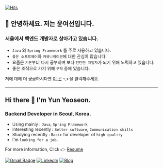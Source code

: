 [![Hits](https://hits.seeyoufarm.com/api/count/incr/badge.svg?url=https%3A%2F%2Fgithub.com%2Fyeoseon%2F&count_bg=%238C96F1&title_bg=%23C996EF&icon=&icon_color=%23E7E7E7&title=hits&edge_flat=false)](https://hits.seeyoufarm.com)

## 👋 안녕하세요. 저는 윤여선입니다.  

### 서울에서 백엔드 개발자로 살아가고 있습니다.  

* `Java` 와 `Spring Framework` 를 주로 사용하고 있습니다.  
* `좋은 소프트웨어`와 `커뮤니케이션`에 대한 관심이 많습니다.  
* 요즘은 `기본`부터 다시 공부하며 보다 `탄탄한 개발자`가 되기 위해 노력하고 있습니다.    
* 좋은 조직으로 가기 위해 `구직` 중에 있습니다.  

저에 대해 더 궁금하시다면 [이 곳](https://github.com/yeoseon/who-i-am/tree/master/Resume) :point_left: 을 클릭해주세요. 

---
## Hi there 👋 I'm Yun Yeoseon.

### Backend Developer in Seoul, Korea.  

* Using mainly : `Java`, `Spring Framework`
* Interesting recently : `Better software`, `Communication skills`  
* Studying recently : `Basic` for developer of `high quality`  
* I'm `looking for a job`.  

For more information, Click :point_right: [Resume](https://github.com/yeoseon/who-i-am/tree/master/Resume)  


[![Gmail Badge](https://img.shields.io/badge/-devyyskr@gmail.com-c14438?style=flat&logo=Gmail&logoColor=white&link=mailto:devyyskr@gmail.com)](mailto:devyyskr@gmail.com) [![LinkedIn](https://img.shields.io/badge/-LinkedIn-%230077B5?style=flat&logo=linkedin&logoColor=%23ffffff&link=https://www.linkedin.com/in/yyskr/)](https://www.linkedin.com/in/yyskr/) [![Blog](https://img.shields.io/badge/-Blog-%232e2d2d?style=flat&logo=ghost&logoColor=%23ffffff&link=https://yeoseon.kr)](https://yeoseon.kr/)
